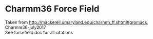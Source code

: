 # Charmm36 Force Field 

Taken from http://mackerell.umaryland.edu/charmm_ff.shtml#gromacs,
Charmm36-july2017  
See forcefield.doc for all citations

